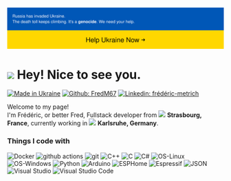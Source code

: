 [![Stand With Ukraine](https://raw.githubusercontent.com/vshymanskyy/StandWithUkraine/main/banner2-direct.svg)](https://www.supportukraine.co/)

<h1><img src="https://emojis.slackmojis.com/emojis/images/1531849430/4246/blob-sunglasses.gif?1531849430" width="30"/> Hey! Nice to see you.</h1>

[![Made in Ukraine](https://img.shields.io/badge/made_in-ukraine-ffd700.svg?labelColor=0057b7)](https://www.supportukraine.co/)
[![Github: FredM67](https://img.shields.io/badge/GitHub-%2312100E.svg?&style=flat-square&logo=Github&logoColor=white)](https://github.com/FredM67/)
[![Linkedin: frédéric-metrich](https://img.shields.io/badge/-frederic--metrich-blue?style=flat-square&logo=Linkedin&logoColor=white&link=https://www.linkedin.com/in/fr%C3%A9d%C3%A9ric-metrich/)](https://www.linkedin.com/in/fr%C3%A9d%C3%A9ric-metrich/)

<p>Welcome to my page! </br> I'm Frédéric, or better Fred, Fullstack developer from <img src="https://cdn-icons-png.flaticon.com/512/197/197560.png" width="13"/> <b>Strasbourg, France</b>, currently working in <img src="https://cdn-icons-png.flaticon.com/512/197/197571.png" width="13"/> <b>Karlsruhe, Germany</b>. </p>
<h3>Things I code with</h3>
<p>
  <img alt="Docker" src="https://img.shields.io/badge/-Docker-46a2f1?style=flat-square&logo=docker&logoColor=white" />
  <img alt="github actions" src="https://img.shields.io/badge/-Github_Actions-2088FF?style=flat-square&logo=github-actions&logoColor=white" />
  <img alt="git" src="https://img.shields.io/badge/-Git-F05032?style=flat-square&logo=git&logoColor=white" />
  <img alt="C++" src="https://img.shields.io/badge/-C++-00599C?style=flat-square&logo=cplusplus&logoColor=white" />
  <img alt="C" src="https://img.shields.io/badge/-C-A8B9CC?style=flat-square&logo=c&logoColor=white" />
  <img alt="C#" src="https://img.shields.io/badge/-C%23-239120?style=flat-square&logo=csharp&logoColor=white" />
  <img alt="OS-Linux" src="https://img.shields.io/badge/-Linux-E95420?style=flat-square&logo=linux&logoColor=white" />
  <img alt="OS-Windows" src="https://img.shields.io/badge/-Windows-0078D6?style=flat-square&logo=windows&logoColor=white" />
  <img alt="Python" src="https://img.shields.io/badge/-Python-3776AB?style=flat-square&logo=python&logoColor=white" />
  <img alt="Arduino" src="https://img.shields.io/badge/-Arduino-00979D?style=flat-square&logo=arduino&logoColor=white" />
  <img alt="ESPHome" src="https://img.shields.io/badge/-ESPHome-000000?style=flat-square&logo=esphome&logoColor=white" />
  <img alt="Espressif" src="https://img.shields.io/badge/-Espressif-E7352C?style=flat-square&logo=espressif&logoColor=white" />
  <img alt="JSON" src="https://img.shields.io/badge/-JSON-000000?style=flat-square&logo=json&logoColor=white" />
  <img alt="Visual Studio" src="https://img.shields.io/badge/-Visual%20Studio-5C2D91?style=flat-square&logo=visualstudio&logoColor=white" />
  <img alt="Visual Studio Code" src="https://img.shields.io/badge/-Visual%20Studio%20Code-007ACC?style=flat-square&logo=visualstudiocode&logoColor=white" />
</p>
